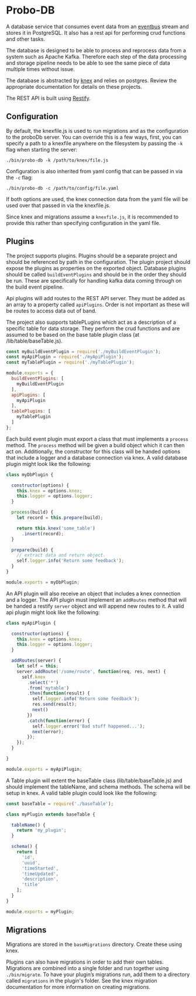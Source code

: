 # Probo-DB

A database service that consumes event data from an [eventbus](https://github.com/ProboCI/probo-eventbus) stream and stores it in PostgreSQL.  It also has a rest api for performing crud functions and other tasks.

The database is designed to be able to process and reprocess data from a system such as Apache Kafka. Therefore each step of the data processing and storage pipeline needs to be able to see the same piece of data multiple times without issue.

The database is abstracted by [knex](http://knexjs.org/) and relies on postgres. Review the appropriate documentation for details on these projects.

The REST API is built using [Restify](http://restify.com/).

## Configuration

By default, the knexfile.js is used to run migrations and as the configuration to the proboDb server. You can override this is a few ways, first, you can specify a path to a knexfile anywhere on the filesystem by passing the `-k` flag when starting the server:

```
./bin/probo-db -k /path/to/knex/file.js
```

Configuration is also inherited from yaml config that can be passed in via the `-c` flag:

```
./bin/probo-db -c /path/to/config/file.yaml
```

If both options are used, the knex connection data from the yaml file will be used over that passed in via the knexfile.js.

Since knex and migrations assume a `knexfile.js`, it is recommended to provide this rather than specifying configuration in the yaml file.

## Plugins

The project supports plugins. Plugins should be a separate project and should be referenced by path in the configuration. The plugin project should expose the plugins as properties on the exported object. Database plugins should be called `buildEventPlugins` and should be in the order they should be run. These are specifically for handling kafka data coming through on the build event pipeline.

Api plugins will add routes to the REST API server. They must be added as an array to a property called `apiPlugins`. Order is not important as these will be routes to access data out of band.

The project also supports tablePLugins which act as a description of a specific table for data storage.  They perform the crud functions and are assumed to be based on the base table plugin class (at /lib/table/baseTable.js).

```javascript
const myBuildEventPlugin = require('./myBuildEventPlugin');
const myApiPlugin = require('./myApiPlugin');
const myTablePlugin = require('./myTablePlugin');

module.exports = {
  buildEventPlugins: [
    myBuildEventPlugin
  ],
  apiPlugins: [
    myApiPlugin
  ],
  tablePlugins: [
    myTablePlugin
  ]
};
```

Each build event plugin must export a class that must implements a `process` method. The `process` method will be given a build object which it can then act on. Additionally, the constructor for this class will be handed options that include a logger and a database connection via knex. A valid database plugin might look like the following:

```javascript
class myDbPlugin {

  constructor(options) {
    this.knex = options.knex;
    this.logger = options.logger;
  }

  process(build) {
    let record = this.prepare(build);

    return this.knex('some_table')
      .insert(record);
  }

  prepare(build) {
    // extract data and return object.
    self.logger.info('Return some feedback');
  }
}

module.exports = myDbPlugin;
```

An API plugin will also receive an object that includes a knex connection and a logger. The API plugin must implement an `addRoutes` method that will be handed a restify `server` object and will append new routes to it. A valid api plugin might look like the following:

```javascript
class myApiPlugin {

  constructor(options) {
    this.knex = options.knex;
    this.logger = options.logger;
  }

  addRoutes(server) {
    let self = this;
    server.addRoute('/some/route', function(req, res, next) {
      self.knex
        .select('*')
        .from('mytable')
        .then(function(result) {
          self.logger.info('Return some feedback');
          res.send(result);
          next()
        })
        .catch(function(error) {
          self.logger.error('Bad stuff happened...');
          next(error);
        });
    });
  }

}

module.exports = myApiPlugin;
```

A Table plugin will extent the baseTable class (lib/table/baseTable.js) and should implement the tableName, and schema methods.  The schema will be setup in knex.  A valid table plugin could look like the following:

```javascript
const baseTable = require('./baseTable');

class myPlugin extends baseTable {

  tableName() {
    return 'my_plugin';
  }

  schema() {
    return [
      'id',
      'uuid',
      'timeStarted',
      'timeUpdated',
      'description',
      'title'
    ];
  }
}

module.exports = myPlugin;
```

## Migrations

Migrations are stored in the `baseMigrations` directory. Create these using knex.

Plugins can also have migrations in order to add their own tables. Migrations are combined into a single folder and run together using `./bin/migrate`. To have your plugin’s migrations run, add them to a directory called `migrations` in the plugin's folder. See the knex migration documentation for more information on creating migrations.
